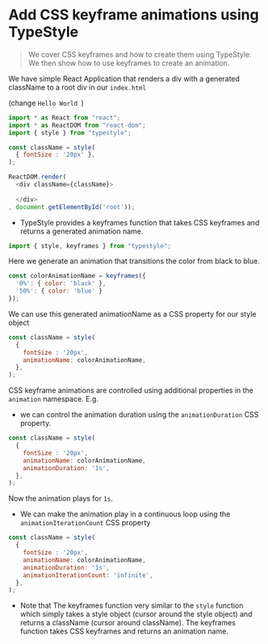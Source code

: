 # Add CSS keyframe animations using TypeStyle
> We cover CSS keyframes and how to create them using TypeStyle. We then show how to use keyframes to create an animation.

We have simple React Application that renders a div with a generated className to a root div in our `index.html`

(change `Hello World `)
```js
import * as React from "react";
import * as ReactDOM from "react-dom"; 
import { style } from "typestyle";

const className = style(
  { fontSize : '20px' },
);

ReactDOM.render(
  <div className={className}>
    
  </div>
, document.getElementById('root'));
```

* TypeStyle provides a keyframes function that takes CSS keyframes and returns a generated animation name.

```js
import { style, keyframes } from "typestyle";
```

Here we generate an animation that transitions the color from black to blue. 

```js
const colorAnimationName = keyframes({
  '0%': { color: 'black' },
  '50%': { color: 'blue' }
});
```

We can use this generated animationName as a CSS property for our style object

```js
const className = style(
  { 
    fontSize : '20px',
    animationName: colorAnimationName,
  },
);
```
CSS keyframe animations are controlled using additional properties in the `animation` namespace. E.g. 
* we can control the animation duration using the `animationDuration` CSS property. 

```js
const className = style(
  { 
    fontSize : '20px',
    animationName: colorAnimationName,
    animationDuration: '1s',
  },
);
```
Now the animation plays for `1s`. 

* We can make the animation play in a continuous loop using the `animationIterationCount` CSS property

```js
const className = style(
  { 
    fontSize : '20px',
    animationName: colorAnimationName,
    animationDuration: '1s',
    animationIterationCount: 'infinite',
  },
);
```

* Note that The keyframes function very similar to the `style` function which simply takes a style object (cursor around the style object) and returns a className (cursor around className). The keyframes function takes CSS keyframes and returns an animation name.
